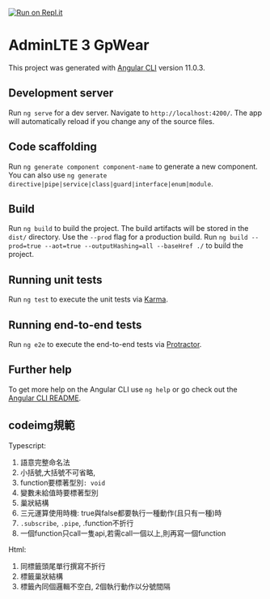 [![Run on Repl.it](https://repl.it/badge/github/erdkse/adminlte-3-angular)](https://repl.it/github/erdkse/adminlte-3-angular)

# AdminLTE 3 GpWear

This project was generated with [Angular CLI](https://github.com/angular/angular-cli) version 11.0.3.

## Development server

Run `ng serve` for a dev server. Navigate to `http://localhost:4200/`. The app will automatically reload if you change any of the source files.

## Code scaffolding

Run `ng generate component component-name` to generate a new component. You can also use `ng generate directive|pipe|service|class|guard|interface|enum|module`.

## Build

Run `ng build` to build the project. The build artifacts will be stored in the `dist/` directory. Use the `--prod` flag for a production build.
Run `ng build --prod=true --aot=true --outputHashing=all --baseHref ./` to build the project.

## Running unit tests

Run `ng test` to execute the unit tests via [Karma](https://karma-runner.github.io).

## Running end-to-end tests

Run `ng e2e` to execute the end-to-end tests via [Protractor](http://www.protractortest.org/).

## Further help

To get more help on the Angular CLI use `ng help` or go check out the [Angular CLI README](https://github.com/angular/angular-cli/blob/master/README.md).

## codeimg規範

Typescript: 
1. 語意完整命名法
2. 小括號,大括號不可省略,
3. function要標著型別`: void`
4. 變數未給值時要標著型別
5. 巢狀結構
6. 三元運算使用時機: true與false都要執行一種動作(且只有一種)時
7.  `.subscribe`, `.pipe`, .function不折行
8. 一個function只call一隻api,若需call一個以上,則再寫一個function

Html:
1. 同標籤頭尾單行撰寫不折行
2. 標籤巢狀結構
3. 標籤內同個邏輯不空白,  2個執行動作以分號間隔
